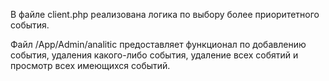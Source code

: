 В файле client.php реализована логика по выбору более приоритетного события.

Файл /App/Admin/analitic предоставляет функционал по добавлению события,
удаления какого-либо события, удаление всех собятий
и просмотр всех имеющихся событий.